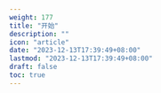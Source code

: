 ```yaml
---
weight: 177
title: "开始"
description: ""
icon: "article"
date: "2023-12-13T17:39:49+08:00"
lastmod: "2023-12-13T17:39:49+08:00"
draft: false
toc: true
---
```



